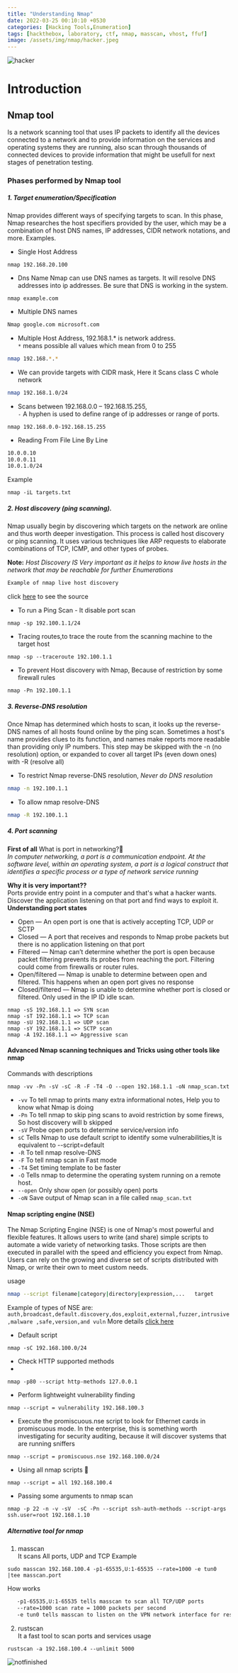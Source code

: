 ```yaml
---
title: "Understanding Nmap"
date: 2022-03-25 00:10:10 +0530
categories: [Hacking Tools,Enumeration]
tags: [hackthebox, laboratory, ctf, nmap, masscan, vhost, ffuf]
image: /assets/img/nmap/hacker.jpeg
---
```


![hacker](/assets/img/nmap/hacker.jpeg)

# Introduction
## Nmap tool

Is a network scanning tool that uses IP packets to identify all the devices connected to a network and to provide information on the services and operating systems they are running, also scan through thousands of connected devices to provide information that might be usefull for next stages of penetration testing.

### Phases performed by Nmap tool

##### 1. Target enumeration/Specification

Nmap provides different ways of specifying targets to scan. In this phase, Nmap researches the host specifiers provided by the user, which may be a combination of host DNS names, IP addresses, CIDR network notations, and more. 
Examples.
- Single Host Address
```console
nmap 192.168.20.100
```
- Dns Name
Nmap can use DNS names as targets. It will resolve DNS addresses into ip addresses. Be sure that DNS is working in the system.
```console
nmap example.com
```
- Multiple DNS names
```bash
Nmap google.com microsoft.com
```
- Multiple Host Address, 192.168.1.* is network address.\
 `*` means possible all values which mean from 0 to 255
```bash
nmap 192.168.*.*
```
-  We can provide targets with CIDR mask, Here it Scans class C whole network
```bash
nmap 192.168.1.0/24
```
- Scans between 192.168.0.0 – 192.168.15.255,\
`-` A hyphen is used to define range of ip addresses or range of ports.
```console
nmap 192.168.0.0-192.168.15.255
```
- Reading From File Line By Line
```bash
10.0.0.10 
10.0.0.11
10.0.1.0/24
```
Example
```console
nmap -iL targets.txt
```

##### 2. Host discovery (ping scanning).
Nmap usually begin by discovering which targets on the network are online and thus worth deeper investigation. This process is called host discovery or ping scanning. It uses various techniques like ARP requests to elaborate combinations of TCP, ICMP, and other types of probes.

**Note:** *Host Discovery IS Very important as it helps to know live hosts in the network that may be reachable for further Enumerations*
```bash
Example of nmap live host discovery 
```
click [here](https://linuxhint.com/nmap-host-discovery-process/) to see the source
- To run a Ping Scan - It  disable port scan
```console
nmap -sp 192.100.1.1/24
```
- Tracing routes,to trace the route from the scanning machine to the target host
```console
nmap -sp --traceroute 192.100.1.1
```
- To prevent Host discovery with Nmap, Because of restriction by some firewall rules
```console
nmap -Pn 192.100.1.1
```

##### 3. Reverse-DNS resolution
Once Nmap has determined which hosts to scan, it looks up the reverse-DNS names of all hosts found online by the ping scan. Sometimes a host's name provides clues to its function, and names make reports more readable than providing only IP numbers. This step may be skipped with the -n (no resolution) option, or expanded to cover all target IPs (even down ones) with -R (resolve all)

- To restrict Nmap reverse-DNS resolution, *Never do DNS resolution*
```bash
nmap -n 192.100.1.1
```
- To allow nmap resolve-DNS
```bash
nmap -R 192.100.1.1
```
##### 4. Port scanning
**First of all** What is port in networking?🤔\
*In computer networking, a port is a communication endpoint. At the software level, within an operating system, a port is a logical construct that identifies a specific process or a type of network service running*

**Why it is very important??**\
Ports provide entry point in a computer and that's what a hacker wants. Discover the application listening on that port and find ways to exploit it.\
**Understanding port states**
- Open — An open port is one that is actively accepting TCP, UDP or SCTP
- Closed — A port that receives and responds to Nmap probe packets but there is no application listening on that port
- Filtered — Nmap can’t determine whether the port is open because packet filtering prevents its probes from reaching the port. Filtering could come from firewalls or router rules. 
- Open/filtered — Nmap is unable to determine between open and filtered. This happens when an open port gives no response
- Closed/filtered — Nmap is unable to determine whether port is closed or filtered. Only used in the IP ID idle scan.
```console
nmap -sS 192.168.1.1 => SYN scan
nmap -sT 192.168.1.1 => TCP scan
nmap -sU 192.168.1.1 => UDP scan
nmap -sY 192.168.1.1 => SCTP scan
nmap -A 192.168.1.1 => Aggressive scan
```

#### Advanced Nmap scanning techniques and Tricks using other tools like nmap
Commands with descriptions
```console
nmap -vv -Pn -sV -sC -R -F -T4 -O --open 192.168.1.1 -oN nmap_scan.txt
``` 
- `-vv` To tell nmap to  prints many extra informational notes, Help you to know what Nmap is doing 
- `-Pn` To tell nmap to skip ping scans to avoid restriction by some firews, So host discovery will b skipped
- `-sV` Probe open ports to determine service/version info
- `sC` Tells Nmap to use default script to identify some vulnerabilities,It is  equivalent to --script=default
- `-R` To tell nmap resolve-DNS
- `-F` To tell nmap scan in Fast mode
- `-T4` Set timing template  to be faster
- `-O` Tells nmap to determine the operating system running on a remote host. 
- `--open` Only show open (or possibly open) ports
- `-oN` Save output of Nmap scan in a file called `nmap_scan.txt`

#### Nmap scripting engine (NSE)
The Nmap Scripting Engine (NSE) is one of Nmap's most powerful and flexible features. It allows users to write (and share) simple scripts to automate a wide variety of networking tasks. Those scripts are then executed in parallel with the speed and efficiency you expect from Nmap. Users can rely on the growing and diverse set of scripts distributed with Nmap, or write their own to meet custom needs. 

usage
```bash
nmap --script filename|category|directory|expression,...   target 
```
Example of types of NSE are:\
```auth,broadcast,default.discovery,dos,exploit,external,fuzzer,intrusive,malware ,safe,version,and vuln```
More details [click here](https://www.tecmint.com/use-nmap-script-engine-nse-scripts-in-linux/)

- Default script 

```concole
nmap -sC 192.168.100.0/24
```
- Check HTTP supported methods
-
```console
nmap -p80 --script http-methods 127.0.0.1
```
- Perform  lightweight vulnerability finding 

```console
nmap --script = vulnerability 192.168.100.3
```
- Execute the promiscuous.nse script to look for Ethernet cards in promiscuous mode. In the enterprise, this is something worth investigating for security auditing, because it will discover systems that are running sniffers
```console
nmap --script = promiscuous.nse 192.168.100.0/24
```
- Using all nmap scripts 🤣
```console
nmap --script = all 192.168.100.4
```
- Passing some arguments to nmap scan 
```console
nmap -p 22 -n -v -sV  -sC -Pn --script ssh-auth-methods --script-args ssh.user=root 192.168.1.10
```
##### Alternative tool for nmap
1. masscan\
It scans All ports, UDP and TCP
Example
```console
sudo masscan 192.168.100.4 -p1-65535,U:1-65535 --rate=1000 -e tun0 |tee masscan.port
 ```
 How works
```bash
   -p1-65535,U:1-65535 tells masscan to scan all TCP/UDP ports
   --rate=1000 scan rate = 1000 packets per second
   -e tun0 tells masscan to listen on the VPN network interface for responses
```
2.  rustscan\
It a fast tool to scan ports and services 
usage
```console
rustscan -a 192.168.100.4 --unlimit 5000
```


![notfinished](/assets/img/nmap/notfinished.jpeg)

